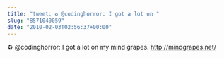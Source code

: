 ```yaml
---
title: "tweet: ♻ @codinghorror: I got a lot on "
slug: "8571040059"
date: "2010-02-03T02:56:37+00:00"
---
```

♻ @codinghorror: I got a lot on my mind grapes. http://mindgrapes.net/